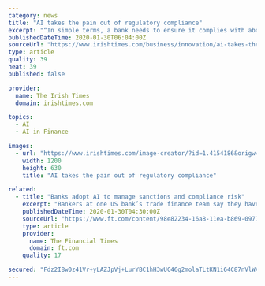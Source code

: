 ```yaml
---
category: news
title: "AI takes the pain out of regulatory compliance"
excerpt: "“In simple terms, a bank needs to ensure it complies with about 15 regulator rule books and regulations such as MIFID II [Markets in Financial Instruments Directive] and GDPR [General Data Protection Regulation] so they don’t get fined,” explains former banker Alex Martin, who spent 20 years working in the fintech industry in ..."
publishedDateTime: 2020-01-30T06:04:00Z
sourceUrl: "https://www.irishtimes.com/business/innovation/ai-takes-the-pain-out-of-regulatory-compliance-1.4154190"
type: article
quality: 39
heat: 39
published: false

provider:
  name: The Irish Times
  domain: irishtimes.com

topics:
  - AI
  - AI in Finance

images:
  - url: "https://www.irishtimes.com/image-creator/?id=1.4154186&origw=1440"
    width: 1200
    height: 630
    title: "AI takes the pain out of regulatory compliance"

related:
  - title: "Banks adopt AI to manage sanctions and compliance risk"
    excerpt: "Bankers at one US bank’s trade finance team say they have met with regulators to discuss how AI can be used to track the movement of goods, for example, by using technology to highlight red flags such as an auto supplier selling food that could suggest some form of fraud or money laundering. There are some thorny exceptions to this system in ..."
    publishedDateTime: 2020-01-30T04:30:00Z
    sourceUrl: "https://www.ft.com/content/98e82234-16a8-11ea-b869-0971bffac109"
    type: article
    provider:
      name: The Financial Times
      domain: ft.com
    quality: 17

secured: "Fdz2I8w0z41Vr+yLAZJpVj+LurYBC1hH3wUC46g2molaTLtKN1i64C87nVlWAtEP9xR0BbdwfZv3hxArZ3JdqfIitkx3UiPlEedNdkNdAR/JhM2XT8+V7bsHYo2f91UzIEGtBWbsshgesEw2o0UuaCrL2TI4aAaHqAxdZva/zxLGchFJrVgUqwkdutLXepJubntcd/2Lk4V7BgV92FQcEXnjbPzfhUfro1hEZj4oPz4DbGr/TVcrmZZF2sYPF/2KABYEjtZSlaGtyhJuQVXCXr28OL/AN/0JauzsxUAa/9c8qo2SIHUTNAQ8W1ngUiYyRnjDZCNuT7TCgelvi5npiMSJis/i5qFrlIDE/dr8jRGS5e+5PAGQr9NkObGwg+DwU2laUdPjdgflQ1rlo9QcLe7sfsLpK+J2s8tbuMrCOqoakhznWnseXUKrdOSNLe++u+15XZ68IigjeHWaSxQwHR3rH07anNbUfC0nsKvbnAA=;D62QnPQPdQecrNtsvIGCKw=="
---
```


